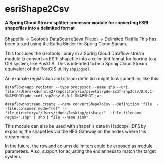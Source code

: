 # esriShape2Csv
#### A Spring Cloud Stream splitter processor module for converting ESRI shapefiles into a delimited format

Shapefile -> Geotools DataSource(java.File.io) -> Delimited Flatfile
This has been tested using the Kafka Binder for Spring Cloud Stream.

This tool uses the Geotools library in a Spring Cloud Dataflow stream module to convert an 
ESRI shapefile into a delimited format for loading to a GIS system, like PostGIS. This is
intended to be a Spring Cloud Stream equivalent of the PostGIS utility `shp2pgsql`.

An example registration and stream definition might look something like this:

```
dataflow:>app register --type processor --name shp --uri file://Users/kdunn/.m2/repository/io/pivotal/pde-scdf-shp2csv/0.0.1-SNAPSHOT/pde-scdf-shp2csv-0.0.1-SNAPSHOT.jar

dataflow:>stream create --name convertShapeToCsv --definition 'file  --file.consumer.mode="ref" --file.directory="/Users/kdunn/Desktop/gisData/" --file.filename-regex=".shp" | shp | file --name sink'
```

This module can also be used with shapefile data in Hadoop/HDFS by exposing the shapefiles via 
the NFS Gateway on the nodes where this stream runs.

In the future, the row and column delimiters could be exposed as module parameters. Also, 
support for adjusting the endianness to match the target system. 
